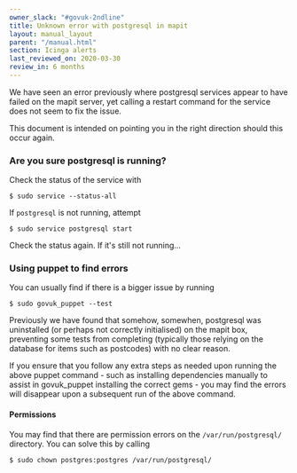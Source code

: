 ```yaml
---
owner_slack: "#govuk-2ndline"
title: Unknown error with postgresql in mapit
layout: manual_layout
parent: "/manual.html"
section: Icinga alerts
last_reviewed_on: 2020-03-30
review_in: 6 months
---
```


We have seen an error previously where postgresql services appear to have failed
on the mapit server, yet calling a restart command for the service does not
seem to fix the issue.

This document is intended on pointing you in the right direction should this
occur again.

### Are you sure postgresql is running?

Check the status of the service with

```shell
$ sudo service --status-all
```

If `postgresql` is not running, attempt

```shell
$ sudo service postgresql start
```

Check the status again. If it's still not running...

### Using puppet to find errors

You can usually find if there is a bigger issue by running

```shell
$ sudo govuk_puppet --test
```

Previously we have found that somehow, somewhen, postgresql was uninstalled (or
perhaps not correctly initialised) on the mapit box, preventing some tests
from completing (typically those relying on the database for items such as
postcodes) with no clear reason.

If you ensure that you follow any extra steps as needed upon running the above
puppet command - such as installing dependencies manually to assist in govuk_puppet
installing the correct gems - you may find the errors will disappear upon a
subsequent run of the above command.

#### Permissions

You may find that there are permission errors on the `/var/run/postgresql/`
directory. You can solve this by calling

```shell
$ sudo chown postgres:postgres /var/run/postgresql/
```
